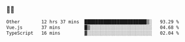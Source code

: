 ### 👨‍💻

<!--START_SECTION:waka-->

```txt
Other        12 hrs 37 mins  ███████████████████████▒░   93.29 %
Vue.js       37 mins         █▒░░░░░░░░░░░░░░░░░░░░░░░   04.68 %
TypeScript   16 mins         ▓░░░░░░░░░░░░░░░░░░░░░░░░   02.04 %
```

<!--END_SECTION:waka-->
